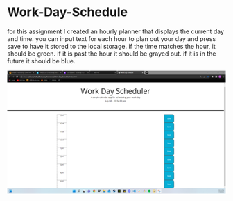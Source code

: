 # Work-Day-Schedule

for this assignment I created an hourly planner that displays the current day and time. you can input text for each hour to plan out your day
and press save to have it stored to the local storage. if the time matches the hour, it should be green. if it is past the hour it should be grayed out.
if it is in the future it should be blue.

![Photo of Schedule](./assets\images\Work-Day-Schedule-screenshot.png)
